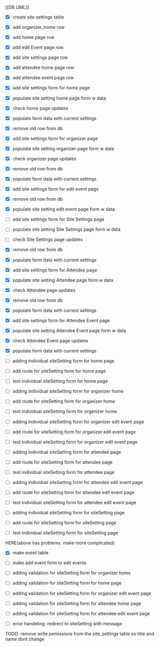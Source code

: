 [[DB UML]]

- [x] create site settings table
- [x] add organizer_home row
- [x] add home page row
- [x] add edit Event page row
- [x] add site settings page row
- [x] add attendee home page row
- [x] add attendee event page row
- [x] add site settings form for home page
- [x] populate site setting  home page form w data
- [x] check home page updates
- [x] populate form data with current settings
- [x] remove old row from db
- [x] add site settings form for organizer page
- [x] populate site setting  organizer page form w data
- [x] check organizer page updates
- [x] remove old row from db
- [x]  populate form data with current settings
- [x] add site settings form for edit event page
- [x] remove old row from db
- [x] populate site setting  edit event page form w data
- [ ] add site settings form for Site Settings page
- [ ] populate site setting  Site Settings page form w data
- [ ] check Site Settings page updates
- [x] remove old row from db
- [x]  populate form data with current settings
- [x] add site settings form for Attendee page
- [x] populate site setting  Attendee page form w data
- [x] check Attendee page updates
- [x] remove old row from db
- [x]  populate form data with current settings
- [x] add site settings form for Attendee Event page
- [x] populate site setting  Attendee Event page form w data
- [x] check Attendee  Event page updates
- [x]  populate form data with current settings

- [ ] adding individual siteSetting form for home page
- [ ] add route for siteSetting form for home page
- [ ] test individual siteSetting form for home page

- [ ] adding individual siteSetting form for organizer home
- [ ] add route for siteSetting form for organizer home
- [ ] test individual siteSetting form for organizer home

- [ ] adding individual siteSetting form for organizer edit event page
- [ ] add route for siteSetting form for organizer edit event page
- [ ] test individual siteSetting form for organizer edit event page

- [ ] adding individual siteSetting form for attendee page
- [ ] add route for siteSetting form for attendee page
- [ ] test individual siteSetting form for attendee page

- [ ] adding individual siteSetting form for attendee edit event page
- [ ] add route for siteSetting form for attendee edit event page
- [ ] test individual siteSetting form for attendee edit event page

- [ ] adding individual siteSetting form for siteSetting page
- [ ] add route for siteSetting form for siteSetting page
- [ ] test individual siteSetting form for siteSetting page

HERE(above has problems. make more complicated)

- [x] make event table
- [ ] make add event form to edit events

- [ ] adding validation for siteSetting form for organizer home
- [ ] adding validation for siteSetting form for  home page
- [ ]  adding validation for siteSetting form for organizer edit event page
- [ ] adding validation for siteSetting form for attendee home page
- [ ] adding validation for siteSetting form for attendee edit event page


- [ ] error handeling: redirect to siteSetting with message




TODO: remove write pemissions from the site_settings table so title and name dont change